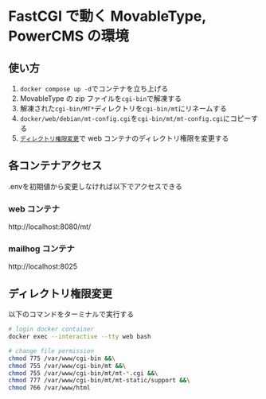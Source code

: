 # FastCGI で動く MovableType, PowerCMS の環境

## 使い方

1. `docker compose up -d`でコンテナを立ち上げる
1. MovableType の zip ファイルを`cgi-bin`で解凍する
1. 解凍された`cgi-bin/MT*`ディレクトリを`cgi-bin/mt`にリネームする
1. `docker/web/debian/mt-config.cgi`を`cgi-bin/mt/mt-config.cgi`にコピーする
1. [`ディレクトリ権限変更`](#ディレクトリ権限変更)で web コンテナのディレクトリ権限を変更する

## 各コンテナアクセス

.envを初期値から変更しなければ以下でアクセスできる

### web コンテナ

http://localhost:8080/mt/

### mailhog コンテナ

http://localhost:8025

## ディレクトリ権限変更

以下のコマンドをターミナルで実行する

```sh
# login docker container
docker exec --interactive --tty web bash

# change file permission
chmod 775 /var/www/cgi-bin &&\
chmod 755 /var/www/cgi-bin/mt &&\
chmod 755 /var/www/cgi-bin/mt/mt-*.cgi &&\
chmod 777 /var/www/cgi-bin/mt/mt-static/support &&\
chmod 766 /var/www/html
```